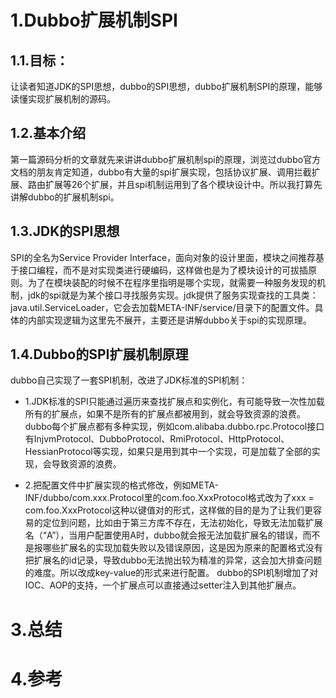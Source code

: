 # 1.Dubbo扩展机制SPI
## 1.1.目标：
让读者知道JDK的SPI思想，dubbo的SPI思想，dubbo扩展机制SPI的原理，能够读懂实现扩展机制的源码。

## 1.2.基本介绍
第一篇源码分析的文章就先来讲讲dubbo扩展机制spi的原理，浏览过dubbo官方文档的朋友肯定知道，dubbo有大量的spi扩展实现，包括协议扩展、调用拦截扩展、路由扩展等26个扩展，并且spi机制运用到了各个模块设计中。所以我打算先讲解dubbo的扩展机制spi。

## 1.3.JDK的SPI思想
SPI的全名为Service Provider Interface，面向对象的设计里面，模块之间推荐基于接口编程，而不是对实现类进行硬编码，这样做也是为了模块设计的可拔插原则。为了在模块装配的时候不在程序里指明是哪个实现，就需要一种服务发现的机制，jdk的spi就是为某个接口寻找服务实现。jdk提供了服务实现查找的工具类：java.util.ServiceLoader，它会去加载META-INF/service/目录下的配置文件。具体的内部实现逻辑为这里先不展开，主要还是讲解dubbo关于spi的实现原理。

## 1.4.Dubbo的SPI扩展机制原理

dubbo自己实现了一套SPI机制，改进了JDK标准的SPI机制：

* 1.JDK标准的SPI只能通过遍历来查找扩展点和实例化，有可能导致一次性加载所有的扩展点，如果不是所有的扩展点都被用到，就会导致资源的浪费。dubbo每个扩展点都有多种实现，例如com.alibaba.dubbo.rpc.Protocol接口有InjvmProtocol、DubboProtocol、RmiProtocol、HttpProtocol、HessianProtocol等实现，如果只是用到其中一个实现，可是加载了全部的实现，会导致资源的浪费。

* 2.把配置文件中扩展实现的格式修改，例如META-INF/dubbo/com.xxx.Protocol里的com.foo.XxxProtocol格式改为了xxx = com.foo.XxxProtocol这种以键值对的形式，这样做的目的是为了让我们更容易的定位到问题，比如由于第三方库不存在，无法初始化，导致无法加载扩展名（“A”），当用户配置使用A时，dubbo就会报无法加载扩展名的错误，而不是报哪些扩展名的实现加载失败以及错误原因，这是因为原来的配置格式没有把扩展名的id记录，导致dubbo无法抛出较为精准的异常，这会加大排查问题的难度。所以改成key-value的形式来进行配置。
dubbo的SPI机制增加了对IOC、AOP的支持，一个扩展点可以直接通过setter注入到其他扩展点。








# 3.总结

# 4.参考



